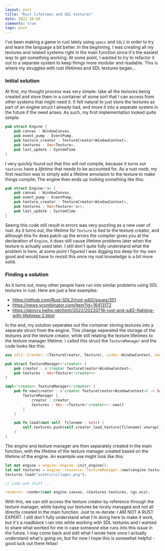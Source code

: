 ```yaml
---
layout: post
title: "Rust lifetimes and SDL textures"
date: 2022-10-09
comments: true
tags: post
---
```


I've been making a game in rust lately using `specs` and `SDL2` in order to try and learn the language a bit better. In the beginning, I was creating all my textures and related systems right in the main function since it's the easiest way to get something working; At some point, I wanted to try to refactor it out to a separate system to keep things more modular and readable. This is where my struggles with rust lifetimes and SDL textures began...

### Initial solution

At first, my thought process was very simple: take all the textures being created and store them in a container of some sort that I can access from other systems that might need it. It felt natural to just store the textures as part of an engine struct I already had, and move it into a separate system in the future if the need arises. As such, my first implementation looked quite simple:

```rust
pub struct Engine {
    pub canvas : WindowCanvas,
    pub event_pump : EventPump,
    pub texture_creator : TextureCreator<WindowContext>,
    pub textures : Vec<Texture>,
    pub last_update : SystemTime
}
```

I very quickly found out that this will not compile, because it turns out `textures` have a *lifetime* that needs to be accounted for. As a rust noob, my first reaction was to simply add a lifetime annotaion to the texture to make things compile; The engine then ends up looking something like this:

```rust
pub struct Engine<'a> {
    pub canvas : WindowCanvas,
    pub event_pump : EventPump,
    pub texture_creator : TextureCreator<WindowContext>,
    pub textures : Vec<Texture<'a>>,
    pub last_update : SystemTime
}
```

Seeing this code still result in errors was very puzzling as a new user of rust. As it turns out, the lifetime for `Texture` is tied to the texture creator, and although this fix does patch up the errors the compiler gives you at the declaration of `Engine`, it does still cause lifetime problems later when the texture is actually used later. I still don't quite fully understand what the problem is here, at some point I figured I was digging too deep for my own good and would have to revisit this once my rust knowledge is a bit more solid.

### Finding a solution

As it turns out, many other people have run into similar problems using SDL textures in rust. Here are just a few examples:

- https://github.com/Rust-SDL2/rust-sdl2/issues/351
- https://news.ycombinator.com/item?id=16413172
- https://devcry.heiho.net/html/2022/20220716-rust-and-sdl2-fighting-with-lifetimes-2.html

In the end, my solution seperates out the container storing textures into a separate struct from the engine. This change seperated the storage of the textures and the texture creator, while still relating the texture lifetimes to the texture manager lifetime. I called this struct the `TextureManager` and the code looks like this:

```rust
use sdl2::{render::{TextureCreator, Texture}, video::WindowContext, image::LoadTexture};

pub struct TextureManager<'creator> {
    pub creator : &'creator TextureCreator<WindowContext>,
    pub textures : Vec<Texture<'creator>>
}

impl<'creator> TextureManager<'creator> {
    pub fn new(creator : &'creator TextureCreator<WindowContext>) -> Self {
        TextureManager {
            creator : creator,
            textures : Vec::<Texture<'creator>>::new()
        }
    }

    pub fn load(&mut self, filename : &str) {
        self.textures.push(self.creator.load_texture(filename).unwrap());
    }
}
```

The engine and texture manager are then separately created in the main function, with the lifetime of the texture manager created based on the lifetime of the engine. An examlple use might look like this:

```rust
let mut engine = engine::engine::init_engine();
let mut textures = engine::resource::TextureManager::new(&engine.texture_creator);
textures.load("assets/villager.png");

// code and stuff ...

renderer::render(&mut engine.canvas, &textures.textures, &gs.ecs);
```

With this, we can still access the texture creator by reference through the texture manager, while having our textures be nicely managed and not all directly created in the main function. Just to re-iterate: I AM NOT A RUST EXPERT. I still don't fully understand what I'm doing here to make it work, but it's a roadblock I ran into while working with SDL textures and I wanted to share what worked for me in case someone else runs into this issue in the future. I may come back and edit what I wrote here once I actually understand what's going on, but for now I hope this is somewhat helpful - good luck out there fellas!